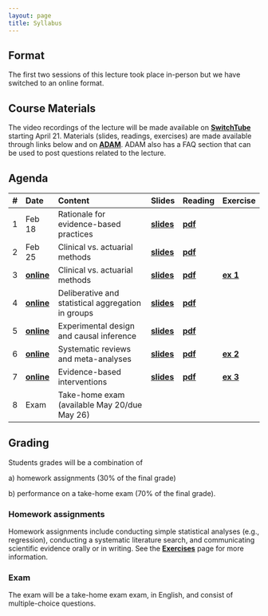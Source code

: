 ```yaml
---
layout: page
title: Syllabus
---
```


## Format
The first two sessions of this lecture took place in-person but we have switched to an online format.

## Course Materials
The video recordings of the lecture will be made available on  <a href="https://tube.switch.ch/channels/0661df59"><b>SwitchTube</b></a> starting April 21. Materials (slides, readings, exercises) are made available through links below and on <a href="https://adam.unibas.ch/goto_adam_crs_833529.html"><b>ADAM</b></a>. ADAM also has a FAQ section that can be used to post questions related to the lecture. 

## Agenda

| #        | Date           | Content  | Slides  | Reading | Exercise |
| ----- |:------------| :-----| :-----| :-----| :-----|
| 1 | Feb 18 | Rationale for evidence-based practices | <a href="http://matarui.github.io/evidencebaseddm/assets/presentations/EbDM_session1.pdf"><b>slides</b></a> | <a href="http://matarui.github.io/evidencebaseddm/assets/literature/Munafò_2017_Nature_Human_Behaviour.pdf"><b>pdf</b></a>| | 
| 2 | Feb 25 | Clinical vs. actuarial methods | <a href="http://matarui.github.io/evidencebaseddm/assets/presentations/EbDM_session2.pdf"><b>slides</b></a> | <a href="http://matarui.github.io/evidencebaseddm/assets/literature/Dawes_1989_Science.pdf"><b>pdf</b></a>| |
| 3 | <a href="https://tube.switch.ch/channels/0661df59"><b>online</b></a> | Clinical vs. actuarial methods | <a href="http://matarui.github.io/evidencebaseddm/assets/presentations/EbDM_session3.pdf"><b>slides</b></a> |<a href="http://matarui.github.io/evidencebaseddm/assets/literature/Burton_2019_JBDM.pdf"><b>pdf</b></a> |<a href="https://matarui.github.io/evidencebaseddm/menu/projects.html"><b>ex 1</b></a> |
| 4 | <a href="https://tube.switch.ch/channels/0661df59"><b>online</b></a> |  Deliberative and statistical aggregation in groups | <a href="http://matarui.github.io/evidencebaseddm/assets/presentations/EbDM_session4.pdf"><b>slides</b></a> |<a href="http://matarui.github.io/evidencebaseddm/assets/literature/Mannes_2014_JPSP.pdf"><b>pdf |  |
| 5 | <a href="https://tube.switch.ch/channels/0661df59"><b>online</b></a> | Experimental design and causal inference | <a href="http://matarui.github.io/evidencebaseddm/assets/presentations/EbDM_session5.pdf"><b>slides</b></a> | <a href="http://matarui.github.io/evidencebaseddm/assets/literature/Varian_2016_PNAS.pdf"><b>pdf| |
| 6 | <a href="https://tube.switch.ch/channels/0661df59"><b>online</b></a> | Systematic reviews and meta-analyses |<a href="http://matarui.github.io/evidencebaseddm/assets/presentations/EbDM_session6.pdf"><b>slides</b></a> | <a href="http://matarui.github.io/evidencebaseddm/assets/literature/Gurevitch_2018_Nature.pdf"><b>pdf| <a href="https://matarui.github.io/evidencebaseddm/menu/projects.html"><b>ex 2</b></a> |
| 7 | <a href="https://tube.switch.ch/channels/0661df59"><b>online</b></a> | Evidence-based interventions | <a href="http://matarui.github.io/evidencebaseddm/assets/presentations/EbDM_session7.pdf"><b>slides</b></a>|<a href="http://matarui.github.io/evidencebaseddm/assets/literature/Michie_2011_ImplementScience.pdf"><b>pdf |<a href="https://matarui.github.io/evidencebaseddm/menu/projects.html"><b>ex 3</b></a>  |
| 8 | Exam | Take-home exam (available May 20/due May 26) | | | |

## Grading
Students grades will be a combination of 

a) homework assignments (30% of the final grade) 

b) performance on a take-home exam (70% of the final grade).

### Homework assignments
Homework assignments include conducting simple statistical analyses (e.g., regression), conducting a systematic literature search, and communicating scientific evidence orally or in writing. See the <a href="https://matarui.github.io/evidencebaseddm/menu/projects.html"><b>Exercises</b></a> page for more information. 

### Exam
The exam will be a take-home exam exam, in English, and consist of multiple-choice questions.
